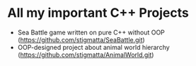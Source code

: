 # All my important C++ Projects

- Sea Battle game written on pure C++ without OOP (https://github.com/stigmatta/SeaBattle.git)
- OOP-designed project about animal world hierarchy (https://github.com/stigmatta/AnimalWorld.git)
